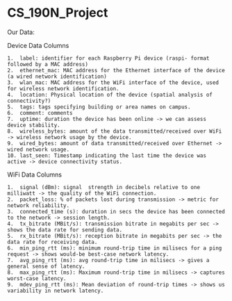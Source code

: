 # CS_190N_Project

Our Data:

Device Data Columns

	1.	label: identifier for each Raspberry Pi device (raspi- format followed by a MAC address)
	2.	ethernet_mac: MAC address for the Ethernet interface of the device (a wired network identification)
	3.	wlan_mac: MAC address for the WiFi interface of the device, used for wireless network identification.
	4.	location: Physical location of the device (spatial analysis of connectivity?)
	5.	tags: tags specifying building or area names on campus.
	6.	comment: comments
	7.	uptime: duration the device has been online -> we can assess device stability.
	8.	wireless_bytes: amount of the data transmitted/received over WiFi -> wireless network usage by the device.
	9.	wired_bytes: amount of data transmitted/received over Ethernet -> wired network usage.
	10.	last_seen: Timestamp indicating the last time the device was active -> device connectivity status.

WiFi Data Columns

	1.	signal (dBm): signal  strength in decibels relative to one milliwatt -> the quality of the WiFi connection.
	2.	packet_loss: % of packets lost during transmission -> metric for network reliability.
	3.	connected_time (s): duration in secs the device has been connected to the network -> session length.
	4.	tx_bitrate (MBit/s): transmission bitrate in megabits per sec -> shows the data rate for sending data.
	5.	rx_bitrate (MBit/s): reception bitrate in megabits per sec -> the data rate for receiving data.
	6.	min_ping_rtt (ms): minimum round-trip time in milisecs for a ping request -> shows would-be best-case network latency.
	7.	avg_ping_rtt (ms): avg round-trip time in milisecs -> gives a general sense of latency.
	8.	max_ping_rtt (ms): Maximum round-trip time in milisecs -> captures worst-case latency.
	9.	mdev_ping_rtt (ms): Mean deviation of round-trip times -> shows us variability in network latency.
